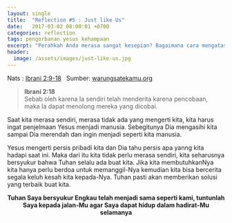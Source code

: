 ```yaml
---
layout: single
title:  "Reflection #5 : Just like Us"
date:   2017-03-02 08:00:01 +0700
categories: reflection 
tags: pengorbanan yesus kehampaan 
excerpt: "Perahkah Anda merasa sangat kesepian? Bagaimana cara mengatasi perasaan ini?"
header:
  image: /assets/images/just-like-us.jpg
---
```

Nats : [Ibrani 	2:9-18](http://sabdaweb.sabda.org/passages/?p=Ibrani+2%3A9-18&s=on)&nbsp;&nbsp;&nbsp;Sumber: [warungsatekamu.org](http://www.warungsatekamu.org/2017/03/sama-seperti-kita/)
> **Ibrani 2:18** <br>
> Sebab oleh karena Ia sendiri telah menderita karena pencobaan, maka Ia dapat menolong mereka yang dicobai. 

Saat kita merasa sendiri, merasa tidak ada yang mengerti kita, kita harus ingat penjelmaan Yesus menjadi manusia. Sebegitunya Dia mengasihi kita sampai Dia merendah dan ingin menjadi seperti kita manusia.

Yesus mengerti persis pribadi kita dan Dia tahu persis apa yanng kita hadapi saat ini. Maka dari itu kita tidak perlu merasa sendiri, kita seharusnya bersyukur bahwa Tuhan selalu ada buat kita. Jika kita membutuhkanNya kita hanya perlu berdoa untuk memanggil-Nya kemudian kita bisa bercerita segala keluh kesah kita kepada-Nya. Tuhan pasti akan memberikan solusi yang terbaik buat kita.

**<center>Tuhan Saya bersyukur Engkau telah menjadi sama seperti kami, tuntunlah Saya kepada jalan-Mu agar Saya dapat hidup dalam hadirat-Mu selamanya</center>**
